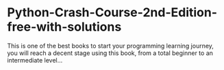 # Python-Crash-Course-2nd-Edition-free-with-solutions
This is one of the best books to start your programming learning journey, you will reach a decent stage using this book, from a total beginner to an intermediate level... 
